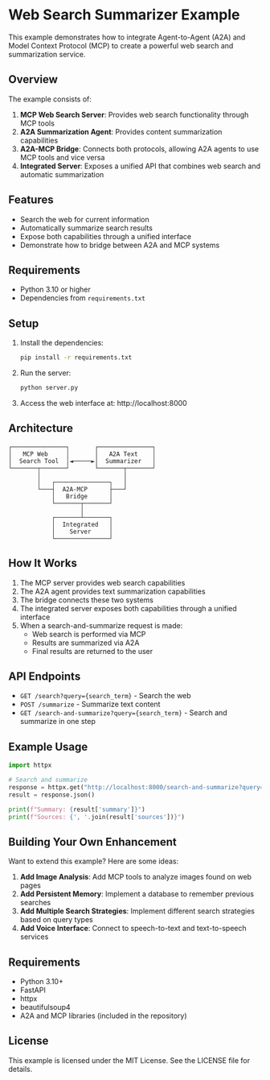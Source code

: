 # Web Search Summarizer Example

This example demonstrates how to integrate Agent-to-Agent (A2A) and Model Context Protocol (MCP) to create a powerful web search and summarization service.

## Overview

The example consists of:

1. **MCP Web Search Server**: Provides web search functionality through MCP tools
2. **A2A Summarization Agent**: Provides content summarization capabilities
3. **A2A-MCP Bridge**: Connects both protocols, allowing A2A agents to use MCP tools and vice versa
4. **Integrated Server**: Exposes a unified API that combines web search and automatic summarization

## Features

- Search the web for current information
- Automatically summarize search results
- Expose both capabilities through a unified interface
- Demonstrate how to bridge between A2A and MCP systems

## Requirements

- Python 3.10 or higher
- Dependencies from `requirements.txt`

## Setup

1. Install the dependencies:
   ```bash
   pip install -r requirements.txt
   ```

2. Run the server:
   ```bash
   python server.py
   ```

3. Access the web interface at: http://localhost:8000

## Architecture

```
┌───────────────┐       ┌───────────────┐
│   MCP Web     │       │   A2A Text    │
│  Search Tool  │◄─────►│  Summarizer   │
└───────┬───────┘       └───────┬───────┘
        │                       │
        │   ┌───────────────┐   │
        └───┤  A2A-MCP      ├───┘
            │   Bridge      │
            └───────┬───────┘
                    │
            ┌───────┴───────┐
            │  Integrated   │
            │    Server     │
            └───────────────┘
```

## How It Works

1. The MCP server provides web search capabilities
2. The A2A agent provides text summarization capabilities
3. The bridge connects these two systems
4. The integrated server exposes both capabilities through a unified interface
5. When a search-and-summarize request is made:
   - Web search is performed via MCP
   - Results are summarized via A2A
   - Final results are returned to the user

## API Endpoints

- `GET /search?query={search_term}` - Search the web
- `POST /summarize` - Summarize text content
- `GET /search-and-summarize?query={search_term}` - Search and summarize in one step

## Example Usage

```python
import httpx

# Search and summarize
response = httpx.get("http://localhost:8000/search-and-summarize?query=climate change latest news")
result = response.json()

print(f"Summary: {result['summary']}")
print(f"Sources: {', '.join(result['sources'])}")
```

## Building Your Own Enhancement

Want to extend this example? Here are some ideas:

1. **Add Image Analysis**: Add MCP tools to analyze images found on web pages
2. **Add Persistent Memory**: Implement a database to remember previous searches
3. **Add Multiple Search Strategies**: Implement different search strategies based on query types
4. **Add Voice Interface**: Connect to speech-to-text and text-to-speech services

## Requirements

- Python 3.10+
- FastAPI
- httpx
- beautifulsoup4
- A2A and MCP libraries (included in the repository)

## License

This example is licensed under the MIT License. See the LICENSE file for details. 